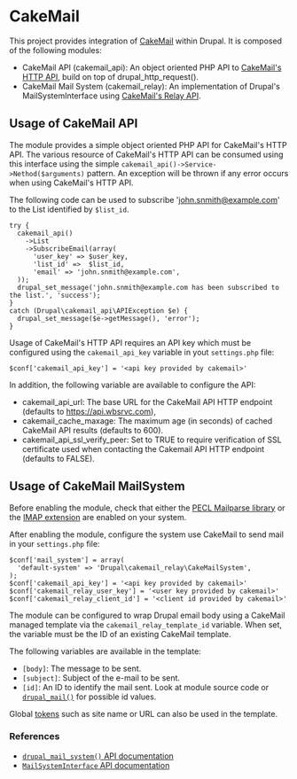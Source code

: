 CakeMail
========

This project provides integration of [CakeMail](http://cakemail.com/) within
Drupal. It is composed of the following modules:

 - CakeMail API (cakemail_api): An object oriented PHP API to [CakeMail's HTTP API](http://dev.cakemail.com/api),
   build on top of drupal_http_request().
 - CakeMail Mail System (cakemail_relay): An implementation of Drupal's MailSystemInterface
   using [CakeMail's Relay API](http://dev.cakemail.com/api/Relay).

Usage of CakeMail API
---------------------

The module provides a simple object oriented PHP API for CakeMail's HTTP API.
The various resource of CakeMail's HTTP API can be consumed using this interface
using the simple ```cakemail_api()->Service->Nethod($arguments)``` pattern. An
exception will be thrown if any error occurs when using CakeMail's HTTP API.

The following code can be used to subscribe 'john.snmith@example.com' to the
List identified by ```$list_id```.

```.php
try {
  cakemail_api()
    ->List
    ->SubscribeEmail(array(
      'user_key' => $user_key,
      'list_id' =>  $list_id,
      'email' => 'john.snmith@example.com',
  ));
  drupal_set_message('john.snmith@example.com has been subscribed to the list.', 'success');
}
catch (Drupal\cakemail_api\APIException $e) {
  drupal_set_message($e->getMessage(), 'error');
}
```

Usage of CakeMail's HTTP API requires an API key which must be configured using
the ```cakemail_api_key``` variable in yout ```settings.php``` file:

```.php
$conf['cakemail_api_key'] = '<api key provided by cakemail>'
```

In addition, the following variable are available to configure the API:

 - cakemail_api_url: The base URL for the CakeMail API HTTP endpoint (defaults
   to https://api.wbsrvc.com),
 - cakemail_cache_maxage: The maximum age (in seconds) of cached CakeMail API
   results (defaults to 600).
 - cakemail_api_ssl_verify_peer: Set to TRUE to require verification of SSL
   certificate used when contacting the Cakemail API HTTP endpoint (defaults to
   FALSE).

Usage of CakeMail MailSystem
----------------------------

Before enabling the module, check that either the [PECL Mailparse library](http://www.php.net/manual/en/book.mailparse.php)
or the [IMAP extension](http://www.php.net/manual/en/book.imap.php) are enabled
on your system.

After enabling the module, configure the system use CakeMail to send mail in
your ```settings.php``` file:

```.php
$conf['mail_system'] = array(
  'default-system' => 'Drupal\cakemail_relay\CakeMailSystem',
);
$conf['cakemail_api_key'] = '<api key provided by cakemail>'
$conf['cakemail_relay_user_key'] = '<user key provided by cakemail>'
$conf['cakemail_relay_client_id'] = '<client id provided by cakemail>'
```

The module can be configured to wrap Drupal email body using a CakeMail managed
template via the ```cakemail_relay_template_id``` variable. When set, the
variable must be the ID of an existing CakeMail template.

The following variables are available in the template:

 - ```[body]```: The message to be sent.
 - ```[subject]```: Subject of the e-mail to be sent.
 - ```[id]```: An ID to identify the mail sent. Look at module source code or
   [```drupal_mail()```](https://api.drupal.org/api/drupal/includes!mail.inc/function/drupal_mail/7)
   for possible id values.

Global [tokens](https://drupal.org/node/390482) such as site name or URL can
also be used in the template.

### References

 - [```drupal_mail_system()``` API documentation](http://api.drupal.org/api/drupal/includes--mail.inc/function/drupal_mail_system/7)
 - [```MailSystemInterface``` API documentation](http://api.drupal.org/api/drupal/includes--mail.inc/interface/MailSystemInterface/7)